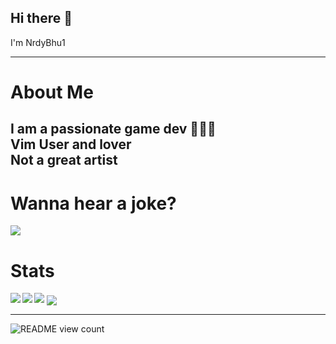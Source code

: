## Hi there 👋
I'm NrdyBhu1

---

# About Me
I am a passionate game dev 👨🏻‍💻   
Vim User and lover  
Not a great artist  
---
<h1>Wanna hear a joke?</h1>
<img src="https://readme-jokes.vercel.app/api?bgColor=%23073b4c&textColor=%2306d6a0&aColor=%2306d6a0&borderColor=%2306d6a0">    
<h1>Stats</h1>
<img src="https://github-profile-trophy.vercel.app/?username=NrdyBhu1&theme=onedark">  
<img align="center" src="http://github-readme-streak-stats.herokuapp.com?user=NrdyBhu1&theme=onedark&hide_border=true">  
<img align="left" src="https://github-readme-stats.vercel.app/api?username=NrdyBhu1&&layout=compact&count_private=true&show_icons=true&hide_border=true&include_all_commits=true&bg_color=0D1117&title_color=FFFFFF&text_color=FFFFFF&icon_color=FFFFFF">
<img align="left" src="https://github-readme-stats.vercel.app/api/top-langs/?username=NrdyBhu1&layout=compact&hide_border=true&card_width=250&bg_color=0D1117&title_color=FFFFFF&text_color=FFFFFF&icon_color=FFFFFF">  

---  

![README view count](https://api.ghprofile.me/view?username=NrdyBhu1&label=README%20views&color=0b0764)

